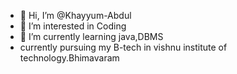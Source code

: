 - 👋 Hi, I’m @Khayyum-Abdul
- 👀 I’m interested in Coding
- 🌱 I’m currently learning java,DBMS
- currently pursuing my B-tech in vishnu institute of technology.Bhimavaram
